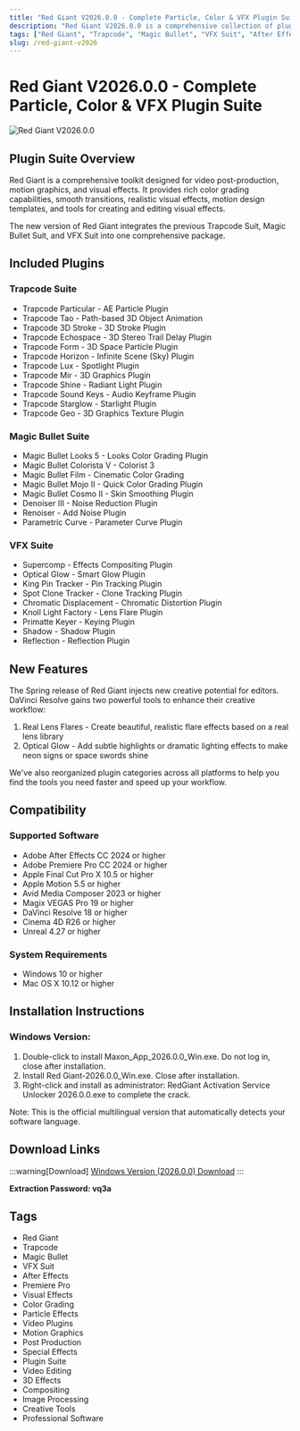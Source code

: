 ```yaml
---
title: "Red Giant V2026.0.0 - Complete Particle, Color & VFX Plugin Suite for AE, Premiere & More"
description: "Red Giant V2026.0.0 is a comprehensive collection of plugins for video post-production, motion graphics, and visual effects. Includes Trapcode, Magic Bullet, and VFX Suit with over 25 powerful tools for particle effects, color grading, and visual effects."
tags: ["Red Giant", "Trapcode", "Magic Bullet", "VFX Suit", "After Effects", "Premiere Pro", "Visual Effects", "Color Grading", "Particle Effects", "Video Plugins"]
slug: /red-giant-v2026
---
```


# Red Giant V2026.0.0 - Complete Particle, Color & VFX Plugin Suite

![Red Giant V2026.0.0](https://www.gfxcamp.com/wp-content/uploads/2024/09/Trapcode-Suite-v2025.jpg)

## Plugin Suite Overview

Red Giant is a comprehensive toolkit designed for video post-production, motion graphics, and visual effects. It provides rich color grading capabilities, smooth transitions, realistic visual effects, motion design templates, and tools for creating and editing visual effects.

The new version of Red Giant integrates the previous Trapcode Suit, Magic Bullet Suit, and VFX Suit into one comprehensive package.

## Included Plugins

### Trapcode Suite
- Trapcode Particular - AE Particle Plugin
- Trapcode Tao - Path-based 3D Object Animation
- Trapcode 3D Stroke - 3D Stroke Plugin
- Trapcode Echospace - 3D Stereo Trail Delay Plugin
- Trapcode Form - 3D Space Particle Plugin
- Trapcode Horizon - Infinite Scene (Sky) Plugin
- Trapcode Lux - Spotlight Plugin
- Trapcode Mir - 3D Graphics Plugin
- Trapcode Shine - Radiant Light Plugin
- Trapcode Sound Keys - Audio Keyframe Plugin
- Trapcode Starglow - Starlight Plugin
- Trapcode Geo - 3D Graphics Texture Plugin

### Magic Bullet Suite
- Magic Bullet Looks 5 - Looks Color Grading Plugin
- Magic Bullet Colorista V - Colorist 3
- Magic Bullet Film - Cinematic Color Grading
- Magic Bullet Mojo II - Quick Color Grading Plugin
- Magic Bullet Cosmo II - Skin Smoothing Plugin
- Denoiser III - Noise Reduction Plugin
- Renoiser - Add Noise Plugin
- Parametric Curve - Parameter Curve Plugin

### VFX Suite
- Supercomp - Effects Compositing Plugin
- Optical Glow - Smart Glow Plugin
- King Pin Tracker - Pin Tracking Plugin
- Spot Clone Tracker - Clone Tracking Plugin
- Chromatic Displacement - Chromatic Distortion Plugin
- Knoll Light Factory - Lens Flare Plugin
- Primatte Keyer - Keying Plugin
- Shadow - Shadow Plugin
- Reflection - Reflection Plugin

## New Features

The Spring release of Red Giant injects new creative potential for editors. DaVinci Resolve gains two powerful tools to enhance their creative workflow:

1. Real Lens Flares - Create beautiful, realistic flare effects based on a real lens library
2. Optical Glow - Add subtle highlights or dramatic lighting effects to make neon signs or space swords shine

We've also reorganized plugin categories across all platforms to help you find the tools you need faster and speed up your workflow.

## Compatibility

### Supported Software
- Adobe After Effects CC 2024 or higher
- Adobe Premiere Pro CC 2024 or higher
- Apple Final Cut Pro X 10.5 or higher
- Apple Motion 5.5 or higher
- Avid Media Composer 2023 or higher
- Magix VEGAS Pro 19 or higher
- DaVinci Resolve 18 or higher
- Cinema 4D R26 or higher
- Unreal 4.27 or higher

### System Requirements
- Windows 10 or higher
- Mac OS X 10.12 or higher

## Installation Instructions

### Windows Version:
1. Double-click to install Maxon_App_2026.0.0_Win.exe. Do not log in, close after installation.
2. Install Red Giant-2026.0.0_Win.exe. Close after installation.
3. Right-click and install as administrator: RedGiant Activation Service Unlocker 2026.0.0.exe to complete the crack.

Note: This is the official multilingual version that automatically detects your software language.

## Download Links

:::warning[Download]
[Windows Version (2026.0.0) Download](https://pan.baidu.com/s/1I96ZqVJW6xvA1bb7_1raTQ?pwd=vq3a)
:::

**Extraction Password: vq3a**

## Tags

- Red Giant
- Trapcode
- Magic Bullet
- VFX Suit
- After Effects
- Premiere Pro
- Visual Effects
- Color Grading
- Particle Effects
- Video Plugins
- Motion Graphics
- Post Production
- Special Effects
- Plugin Suite
- Video Editing
- 3D Effects
- Compositing
- Image Processing
- Creative Tools
- Professional Software